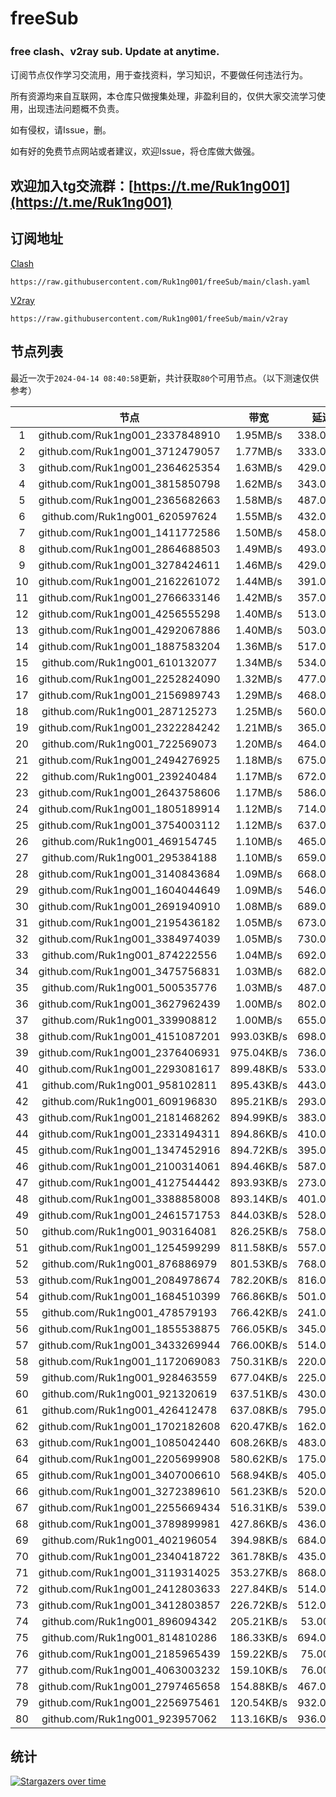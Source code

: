 # freeSub
### free clash、v2ray sub. Update at anytime.

订阅节点仅作学习交流用，用于查找资料，学习知识，不要做任何违法行为。

所有资源均来自互联网，本仓库只做搜集处理，非盈利目的，仅供大家交流学习使用，出现违法问题概不负责。

如有侵权，请Issue，删。

如有好的免费节点网站或者建议，欢迎Issue，将仓库做大做强。

## 欢迎加入tg交流群：[https://t.me/Ruk1ng001](https://t.me/Ruk1ng001)

## 订阅地址
[Clash](https://raw.githubusercontent.com/Ruk1ng001/freeSub/main/clash.yaml)
```
https://raw.githubusercontent.com/Ruk1ng001/freeSub/main/clash.yaml
```
[V2ray](https://raw.githubusercontent.com/Ruk1ng001/freeSub/main/v2ray)
```
https://raw.githubusercontent.com/Ruk1ng001/freeSub/main/v2ray
```

## 节点列表

最近一次于`2024-04-14 08:40:58`更新，共计获取`80`个可用节点。（以下测速仅供参考）

|  | 节点 | 带宽 | 延迟 |
|:-:|:--:|:--:|:--:|
 | 1 | github.com/Ruk1ng001_2337848910 | 1.95MB/s | 338.00ms |
 | 2 | github.com/Ruk1ng001_3712479057 | 1.77MB/s | 333.00ms |
 | 3 | github.com/Ruk1ng001_2364625354 | 1.63MB/s | 429.00ms |
 | 4 | github.com/Ruk1ng001_3815850798 | 1.62MB/s | 343.00ms |
 | 5 | github.com/Ruk1ng001_2365682663 | 1.58MB/s | 487.00ms |
 | 6 | github.com/Ruk1ng001_620597624 | 1.55MB/s | 432.00ms |
 | 7 | github.com/Ruk1ng001_1411772586 | 1.50MB/s | 458.00ms |
 | 8 | github.com/Ruk1ng001_2864688503 | 1.49MB/s | 493.00ms |
 | 9 | github.com/Ruk1ng001_3278424611 | 1.46MB/s | 429.00ms |
 | 10 | github.com/Ruk1ng001_2162261072 | 1.44MB/s | 391.00ms |
 | 11 | github.com/Ruk1ng001_2766633146 | 1.42MB/s | 357.00ms |
 | 12 | github.com/Ruk1ng001_4256555298 | 1.40MB/s | 513.00ms |
 | 13 | github.com/Ruk1ng001_4292067886 | 1.40MB/s | 503.00ms |
 | 14 | github.com/Ruk1ng001_1887583204 | 1.36MB/s | 517.00ms |
 | 15 | github.com/Ruk1ng001_610132077 | 1.34MB/s | 534.00ms |
 | 16 | github.com/Ruk1ng001_2252824090 | 1.32MB/s | 477.00ms |
 | 17 | github.com/Ruk1ng001_2156989743 | 1.29MB/s | 468.00ms |
 | 18 | github.com/Ruk1ng001_287125273 | 1.25MB/s | 560.00ms |
 | 19 | github.com/Ruk1ng001_2322284242 | 1.21MB/s | 365.00ms |
 | 20 | github.com/Ruk1ng001_722569073 | 1.20MB/s | 464.00ms |
 | 21 | github.com/Ruk1ng001_2494276925 | 1.18MB/s | 675.00ms |
 | 22 | github.com/Ruk1ng001_239240484 | 1.17MB/s | 672.00ms |
 | 23 | github.com/Ruk1ng001_2643758606 | 1.17MB/s | 586.00ms |
 | 24 | github.com/Ruk1ng001_1805189914 | 1.12MB/s | 714.00ms |
 | 25 | github.com/Ruk1ng001_3754003112 | 1.12MB/s | 637.00ms |
 | 26 | github.com/Ruk1ng001_469154745 | 1.10MB/s | 465.00ms |
 | 27 | github.com/Ruk1ng001_295384188 | 1.10MB/s | 659.00ms |
 | 28 | github.com/Ruk1ng001_3140843684 | 1.09MB/s | 668.00ms |
 | 29 | github.com/Ruk1ng001_1604044649 | 1.09MB/s | 546.00ms |
 | 30 | github.com/Ruk1ng001_2691940910 | 1.08MB/s | 689.00ms |
 | 31 | github.com/Ruk1ng001_2195436182 | 1.05MB/s | 673.00ms |
 | 32 | github.com/Ruk1ng001_3384974039 | 1.05MB/s | 730.00ms |
 | 33 | github.com/Ruk1ng001_874222556 | 1.04MB/s | 692.00ms |
 | 34 | github.com/Ruk1ng001_3475756831 | 1.03MB/s | 682.00ms |
 | 35 | github.com/Ruk1ng001_500535776 | 1.03MB/s | 487.00ms |
 | 36 | github.com/Ruk1ng001_3627962439 | 1.00MB/s | 802.00ms |
 | 37 | github.com/Ruk1ng001_339908812 | 1.00MB/s | 655.00ms |
 | 38 | github.com/Ruk1ng001_4151087201 | 993.03KB/s | 698.00ms |
 | 39 | github.com/Ruk1ng001_2376406931 | 975.04KB/s | 736.00ms |
 | 40 | github.com/Ruk1ng001_2293081617 | 899.48KB/s | 533.00ms |
 | 41 | github.com/Ruk1ng001_958102811 | 895.43KB/s | 443.00ms |
 | 42 | github.com/Ruk1ng001_609196830 | 895.21KB/s | 293.00ms |
 | 43 | github.com/Ruk1ng001_2181468262 | 894.99KB/s | 383.00ms |
 | 44 | github.com/Ruk1ng001_2331494311 | 894.86KB/s | 410.00ms |
 | 45 | github.com/Ruk1ng001_1347452916 | 894.72KB/s | 395.00ms |
 | 46 | github.com/Ruk1ng001_2100314061 | 894.46KB/s | 587.00ms |
 | 47 | github.com/Ruk1ng001_4127544442 | 893.93KB/s | 273.00ms |
 | 48 | github.com/Ruk1ng001_3388858008 | 893.14KB/s | 401.00ms |
 | 49 | github.com/Ruk1ng001_2461571753 | 844.03KB/s | 528.00ms |
 | 50 | github.com/Ruk1ng001_903164081 | 826.25KB/s | 758.00ms |
 | 51 | github.com/Ruk1ng001_1254599299 | 811.58KB/s | 557.00ms |
 | 52 | github.com/Ruk1ng001_876886979 | 801.53KB/s | 768.00ms |
 | 53 | github.com/Ruk1ng001_2084978674 | 782.20KB/s | 816.00ms |
 | 54 | github.com/Ruk1ng001_1684510399 | 766.86KB/s | 501.00ms |
 | 55 | github.com/Ruk1ng001_478579193 | 766.42KB/s | 241.00ms |
 | 56 | github.com/Ruk1ng001_1855538875 | 766.05KB/s | 345.00ms |
 | 57 | github.com/Ruk1ng001_3433269944 | 766.00KB/s | 514.00ms |
 | 58 | github.com/Ruk1ng001_1172069083 | 750.31KB/s | 220.00ms |
 | 59 | github.com/Ruk1ng001_928463559 | 677.04KB/s | 225.00ms |
 | 60 | github.com/Ruk1ng001_921320619 | 637.51KB/s | 430.00ms |
 | 61 | github.com/Ruk1ng001_426412478 | 637.08KB/s | 795.00ms |
 | 62 | github.com/Ruk1ng001_1702182608 | 620.47KB/s | 162.00ms |
 | 63 | github.com/Ruk1ng001_1085042440 | 608.26KB/s | 483.00ms |
 | 64 | github.com/Ruk1ng001_2205699908 | 580.62KB/s | 175.00ms |
 | 65 | github.com/Ruk1ng001_3407006610 | 568.94KB/s | 405.00ms |
 | 66 | github.com/Ruk1ng001_3272389610 | 561.23KB/s | 520.00ms |
 | 67 | github.com/Ruk1ng001_2255669434 | 516.31KB/s | 539.00ms |
 | 68 | github.com/Ruk1ng001_3789899981 | 427.86KB/s | 436.00ms |
 | 69 | github.com/Ruk1ng001_402196054 | 394.98KB/s | 684.00ms |
 | 70 | github.com/Ruk1ng001_2340418722 | 361.78KB/s | 435.00ms |
 | 71 | github.com/Ruk1ng001_3119314025 | 353.27KB/s | 868.00ms |
 | 72 | github.com/Ruk1ng001_2412803633 | 227.84KB/s | 514.00ms |
 | 73 | github.com/Ruk1ng001_3412803857 | 226.72KB/s | 512.00ms |
 | 74 | github.com/Ruk1ng001_896094342 | 205.21KB/s | 53.00ms |
 | 75 | github.com/Ruk1ng001_814810286 | 186.33KB/s | 694.00ms |
 | 76 | github.com/Ruk1ng001_2185965439 | 159.22KB/s | 75.00ms |
 | 77 | github.com/Ruk1ng001_4063003232 | 159.10KB/s | 76.00ms |
 | 78 | github.com/Ruk1ng001_2797465658 | 154.88KB/s | 467.00ms |
 | 79 | github.com/Ruk1ng001_2256975461 | 120.54KB/s | 932.00ms |
 | 80 | github.com/Ruk1ng001_923957062 | 113.16KB/s | 936.00ms |


## 统计

[![Stargazers over time](https://starchart.cc/Ruk1ng001/freeSub.svg)](https://starchart.cc/Ruk1ng001/freeSub)
